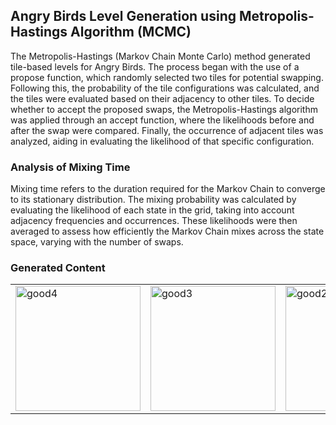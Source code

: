 ## Angry Birds Level Generation using Metropolis-Hastings Algorithm (MCMC)

The Metropolis-Hastings (Markov Chain Monte Carlo) method generated tile-based levels for Angry Birds. 
The process began with the use of a propose function, which randomly selected two tiles for potential swapping. 
Following this, the probability of the tile configurations was calculated, and the tiles were evaluated based on their adjacency to other tiles. 
To decide whether to accept the proposed swaps, the Metropolis-Hastings algorithm was applied through an accept function, where the likelihoods before and after the swap were compared. 
Finally, the occurrence of adjacent tiles was analyzed, aiding in evaluating the likelihood of that specific configuration.


### Analysis of Mixing Time
Mixing time refers to the duration required for the Markov Chain to converge to its stationary distribution. The mixing probability was calculated by evaluating the likelihood of each state in the grid, taking into account adjacency frequencies and occurrences. These likelihoods were then averaged to assess how efficiently the Markov Chain mixes across the state space, varying with the number of swaps.


### Generated Content
<table>
  <tr>
    <td><img src="https://github.com/user-attachments/assets/b477f5df-fd7d-43f1-ab8f-7e1a012f4a3d" alt="good4" width="200"></td>
    <td><img src="https://github.com/user-attachments/assets/721d3478-1dc3-4bdb-80d8-751648860647" alt="good3" width="200"></td>
    <td><img src="https://github.com/user-attachments/assets/eaca283a-3805-437f-bba2-347d4cd71e85" alt="good2" width="200"></td>
    <td><img src="https://github.com/user-attachments/assets/f4e4cf78-7e2d-4c91-b570-840f25e8283f" alt="good1" width="200"></td>
    <td><img src="https://github.com/user-attachments/assets/41e8f22b-f4ef-4192-ae3d-c36bf2a6691d" alt="good5" width="200"></td>
  </tr>
</table>




